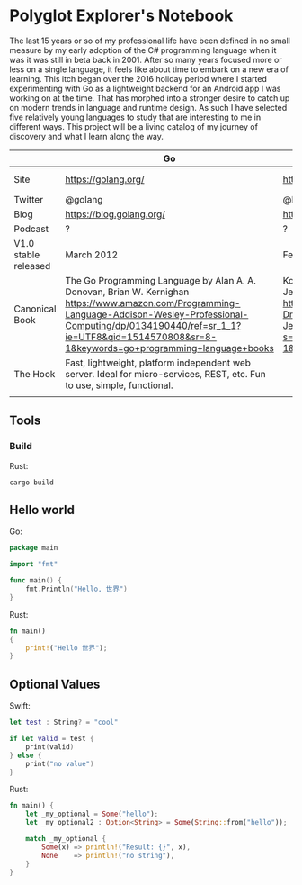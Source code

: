 # Polyglot Explorer's Notebook
The last 15 years or so of my professional life have been defined in no small measure by my early adoption of  the C# programming language when it was it was still in beta back in 2001.  After so many years focused more or less on a single language, it feels like about time to embark on a new era of learning.  This itch began over the 2016 holiday period where I started experimenting with Go as a lightweight backend for an Android app I was working on at the time. That has morphed into a stronger desire to catch up on modern trends in language and runtime design.  As such I have selected five relatively young languages to study that are interesting to me in different ways.  This project will be a living catalog of my journey of discovery and what I learn along the way.

|   | Go  | Kotlin | Rust | Dart | Swift |
|---|---|---|---|---|---|
|Site|https://golang.org/|https://kotlinlang.org/|https://www.rust-lang.org/en-US/|https://www.dartlang.org/|https://swift.org/|
|Twitter|@golang|@kotlin|@rustlang|@dart_lang|@swiftlang|
|Blog|https://blog.golang.org/|https://blog.jetbrains.com/kotlin/|https://blog.rust-lang.org/|https://news.dartlang.org/|https://swift.org/blog/|
|Podcast|?|?|http://www.newrustacean.com/|?|?|
|V1.0 stable released|March 2012|February 15, 2016|May 15, 2015|?|September 9, 2014|
|Canonical Book|The Go Programming Language by Alan A. A. Donovan,‎ Brian W. Kernighan https://www.amazon.com/Programming-Language-Addison-Wesley-Professional-Computing/dp/0134190440/ref=sr_1_1?ie=UTF8&qid=1514570808&sr=8-1&keywords=go+programming+language+books|Kotlin in Action 1st Edition by Dmitry Jemerov, Svetlana Isakova https://www.amazon.com/Kotlin-Action-Dmitry-Jemerov/dp/1617293296/ref=sr_1_1?s=books&ie=UTF8&qid=1514571373&sr=1-1&keywords=kotlin+in+action|"the book" https://doc.rust-lang.org/book/second-edition/||The Swift Programming Language https://swift.org/documentation/TheSwiftProgrammingLanguage(Swift4.0.3).epub|
|The Hook|Fast, lightweight, platform independent web server.  Ideal for micro-services, REST, etc.  Fun to use, simple, functional. ||||
||||||

## Tools
### Build
Rust:
```
cargo build
```

## Hello world
Go:
```go
package main

import "fmt"

func main() {
	fmt.Println("Hello, 世界")
}
```
Rust:
```rust
fn main()
{
    print!("Hello 世界");
}
```

## Optional Values
Swift:
```swift
let test : String? = "cool"

if let valid = test {
    print(valid)
} else {
    print("no value")
}
```

Rust:
```rust
fn main() {
    let _my_optional = Some("hello");
    let _my_optional2 : Option<String> = Some(String::from("hello"));

    match _my_optional {
        Some(x) => println!("Result: {}", x),        
        None    => println!("no string"),
    }
}
```